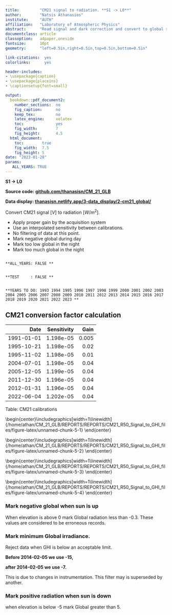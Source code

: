 ```yaml
---
title:         "CM21 signal to radiation. **S1 -> L0**"
author:        "Natsis Athanasios"
institute:     "AUTH"
affiliation:   "Laboratory of Atmospheric Physics"
abstract:      "Read signal and dark correction and convert to global radiation."
documentclass: article
classoption:   a4paper,oneside
fontsize:      10pt
geometry:      "left=0.5in,right=0.5in,top=0.5in,bottom=0.5in"

link-citations:  yes
colorlinks:      yes

header-includes:
- \usepackage{caption}
- \usepackage{placeins}
- \captionsetup{font=small}

output:
  bookdown::pdf_document2:
    number_sections:  no
    fig_caption:      no
    keep_tex:         no
    latex_engine:     xelatex
    toc:              yes
    fig_width:        7
    fig_height:       4.5
  html_document:
    toc:        true
    fig_width:  7.5
    fig_height: 5
date: "2023-01-28"
params:
   ALL_YEARS: TRUE
---
```


**S1 -> L0**


**Source code: [github.com/thanasisn/CM_21_GLB](https://github.com/thanasisn/CM_21_GLB)**

**Data display: [thanasisn.netlify.app/3-data_display/2-cm21_global/](https://thanasisn.netlify.app/3-data_display/2-cm21_global/)**

Convert CM21 signal $[V]$ to radiation $[W/m^2]$.

- Apply proper gain by the acquisition system
- Use an interpolated sensitivity between calibrations.
- No filtering of data at this point.
- Mark negative global during day
- Mark too low global in the night
- Mark too much global in the night






```

**ALL_YEARS: FALSE **
```

```

**TEST     : FALSE **
```

```

**YEARS TO DO: 1993 1994 1995 1996 1997 1998 1999 2000 2001 2002 2003 2004 2005 2006 2007 2008 2009 2010 2011 2012 2013 2014 2015 2016 2017 2018 2019 2020 2021 2022 2023 **
```


## CM21 conversion factor calculation




|       Date | Sensitivity |  Gain |
|-----------:|------------:|------:|
| 1991-01-01 |   1.198e-05 | 0.005 |
| 1995-10-21 |   1.198e-05 |  0.02 |
| 1995-11-02 |   1.198e-05 |  0.01 |
| 2004-07-01 |   1.198e-05 |  0.04 |
| 2005-12-05 |   1.199e-05 |  0.04 |
| 2011-12-30 |   1.196e-05 |  0.04 |
| 2012-01-31 |   1.196e-05 |  0.04 |
| 2022-06-04 |   1.202e-05 |  0.04 |

Table: CM21 calibrations



\begin{center}\includegraphics[width=1\linewidth]{/home/athan/CM_21_GLB/REPORTS/REPORTS/CM21_R50_Signal_to_GHI_files/figure-latex/unnamed-chunk-5-1} \end{center}





\begin{center}\includegraphics[width=1\linewidth]{/home/athan/CM_21_GLB/REPORTS/REPORTS/CM21_R50_Signal_to_GHI_files/figure-latex/unnamed-chunk-5-2} \end{center}





\begin{center}\includegraphics[width=1\linewidth]{/home/athan/CM_21_GLB/REPORTS/REPORTS/CM21_R50_Signal_to_GHI_files/figure-latex/unnamed-chunk-5-3} \end{center}





\begin{center}\includegraphics[width=1\linewidth]{/home/athan/CM_21_GLB/REPORTS/REPORTS/CM21_R50_Signal_to_GHI_files/figure-latex/unnamed-chunk-5-4} \end{center}


### Mark negative global when sun is up

When elevation is above 0 mark
Global radiation less than -0.3.
These values are considered to be erroneous records.


### Mark minimum Global irradiance.

Reject data when GHI is below an acceptable limit.

**Before 2014-02-05 we use -15,**

**after  2014-02-05 we use -7.**

This is due to changes in instrumentation. This filter may is superseded by another.


### Mark positive radiation when sun is down

when elevation is below -5
mark Global greater than 5.










